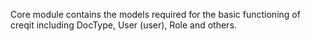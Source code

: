 Core module contains the models required for the basic functioning of creqit including DocType, User (user), Role and others.